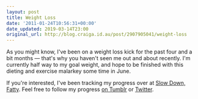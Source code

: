 ```yaml
---
layout: post
title: Weight Loss
date: '2011-01-24T10:56:31+00:00'
date_updated: 2019-03-14T23:00
original_url: http://blog.craiga.id.au/post/2907905041/weight-loss
---
```


As you might know, I've been on a weight loss kick for the past four and a bit months — that's why you haven't seen me out and about recently. I'm currently half way to my goal weight, and hope to be finished with this dieting and exercise malarkey some time in June.

If you're interested, I've been tracking my progress over at [Slow Down, Fatty](http://slowdownfatty.tumblr.com/). Feel free to follow my progress [on Tumblr](http://slowdownfatty.tumblr.com/) or [Twitter](http://twitter.com/slowdownfatty).
